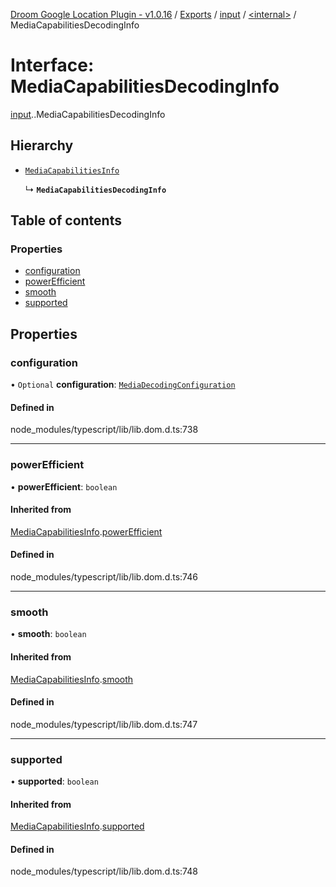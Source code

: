 [Droom Google Location Plugin - v1.0.16](../README.md) / [Exports](../modules.md) / [input](../modules/input.md) / [<internal\>](../modules/input._internal_.md) / MediaCapabilitiesDecodingInfo

# Interface: MediaCapabilitiesDecodingInfo

[input](../modules/input.md).[<internal>](../modules/input._internal_.md).MediaCapabilitiesDecodingInfo

## Hierarchy

- [`MediaCapabilitiesInfo`](input._internal_.MediaCapabilitiesInfo.md)

  ↳ **`MediaCapabilitiesDecodingInfo`**

## Table of contents

### Properties

- [configuration](input._internal_.MediaCapabilitiesDecodingInfo.md#configuration)
- [powerEfficient](input._internal_.MediaCapabilitiesDecodingInfo.md#powerefficient)
- [smooth](input._internal_.MediaCapabilitiesDecodingInfo.md#smooth)
- [supported](input._internal_.MediaCapabilitiesDecodingInfo.md#supported)

## Properties

### configuration

• `Optional` **configuration**: [`MediaDecodingConfiguration`](input._internal_.MediaDecodingConfiguration.md)

#### Defined in

node_modules/typescript/lib/lib.dom.d.ts:738

___

### powerEfficient

• **powerEfficient**: `boolean`

#### Inherited from

[MediaCapabilitiesInfo](input._internal_.MediaCapabilitiesInfo.md).[powerEfficient](input._internal_.MediaCapabilitiesInfo.md#powerefficient)

#### Defined in

node_modules/typescript/lib/lib.dom.d.ts:746

___

### smooth

• **smooth**: `boolean`

#### Inherited from

[MediaCapabilitiesInfo](input._internal_.MediaCapabilitiesInfo.md).[smooth](input._internal_.MediaCapabilitiesInfo.md#smooth)

#### Defined in

node_modules/typescript/lib/lib.dom.d.ts:747

___

### supported

• **supported**: `boolean`

#### Inherited from

[MediaCapabilitiesInfo](input._internal_.MediaCapabilitiesInfo.md).[supported](input._internal_.MediaCapabilitiesInfo.md#supported)

#### Defined in

node_modules/typescript/lib/lib.dom.d.ts:748

